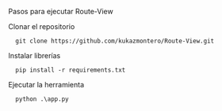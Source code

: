 Pasos para ejecutar Route-View

Clonar el repositorio

```
  git clone https://github.com/kukazmontero/Route-View.git
```

Instalar librerías

```
  pip install -r requirements.txt
```

Ejecutar la herramienta

```
  python .\app.py
```

	
